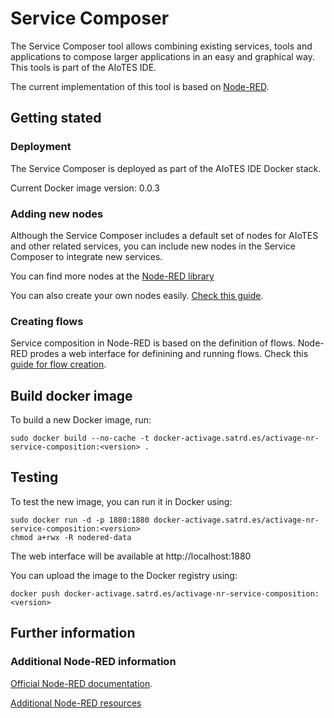 # Service Composer
The Service Composer tool allows combining existing services, tools and applications to compose larger applications in an easy and graphical way. This tools is part of the AIoTES IDE.


The current implementation of this tool is based on [Node-RED](https://nodered.org/).



## Getting stated

### Deployment

The Service Composer is deployed as part of the AIoTES IDE Docker stack.

Current Docker image version: 0.0.3



### Adding new nodes

Although the Service Composer includes a default set of nodes for AIoTES and other related services, you can include new nodes in the Service Composer to integrate new services.


You can find more nodes at the [Node-RED library](https://flows.nodered.org/)


You can also create your own nodes easily. [Check this guide](https://inter-iot.readthedocs.io/projects/inter-iot-cookbook/en/latest/inter-layer/as2as/as2as-recipe2/).



### Creating flows

Service composition in Node-RED is based on the definition of flows. Node-RED prodes a web interface for definining and running flows. Check this [guide for flow creation](https://inter-iot-cookbook.readthedocs.io/en/latest/inter-layer/as2as/as2as-recipe3/).



## Build docker image

To build a new Docker image, run:

`sudo docker build --no-cache -t docker-activage.satrd.es/activage-nr-service-composition:<version> .`



## Testing

To test the new image, you can run it in Docker using:

```
sudo docker run -d -p 1880:1880 docker-activage.satrd.es/activage-nr-service-composition:<version>
chmod a+rwx -R nodered-data
```

The web interface will be available at http://localhost:1880


You can upload the image to the Docker registry using:

`docker push docker-activage.satrd.es/activage-nr-service-composition:<version>`



## Further information

### Additional Node-RED information

[Official Node-RED documentation](https://nodered.org/docs/).

[Additional Node-RED resources](https://inter-iot.readthedocs.io/projects/as2as/en/latest/user-guide/advanced-documentation/)

